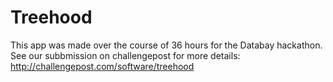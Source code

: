 Treehood
========

This app was made over the course of 36 hours for the Databay hackathon.
See our subbmission on challengepost for more details: http://challengepost.com/software/treehood
